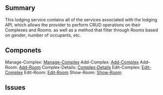 ## Summary
This lodging service contains all of the services associated with the lodging API, which allows the provider to perform CRUD operations on their Complexes and Rooms. as well as a method that filter through Rooms based on gender, number of occupants, etc.



## Componets
Manage-Complex: [Manage-Complex]
Add-Complex: [Add-Complex]
Add-Room: [Add-Room]
Complex-Details: [Complex-Details]
Edit-Complex: [Edit-Complex]
Edit-Room: [Edit-Room]
Show-Room: [Show-Room]

## Issues



[Add-Complex]: ../../Components/Manage-Complex/Add-complex.md
[Add-Room]: ../../Components/Manage-Complex/Add-room.md
[Complex-Details]: ../../Components/Manage-Complex/Complex-details.md
[Edit-Complex]: ../../Components/Manage-Complex/Edit-complex.md
[Edit-Room]: ../../Components/Manage-Complex/Edit-room.md
[Show-Room]: ../../Components/Manage-Complex/Show-room.md
[Manage-Complex]: ../../Components/Manage-Complex/Manage-complex.md